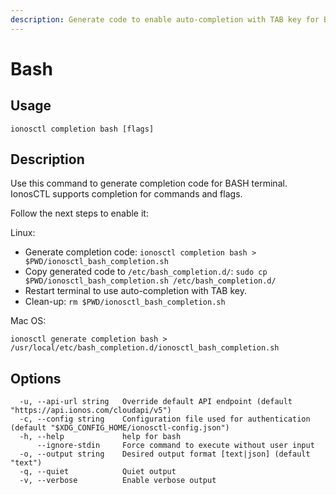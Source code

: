 ```yaml
---
description: Generate code to enable auto-completion with TAB key for BASH terminal
---
```


# Bash

## Usage

```text
ionosctl completion bash [flags]
```

## Description

Use this command to generate completion code for BASH terminal. IonosCTL supports completion for commands and flags.

Follow the next steps to enable it:

Linux:

- Generate completion code:
`ionosctl completion bash > $PWD/ionosctl_bash_completion.sh`
- Copy generated code to `/etc/bash_completion.d/`:
`sudo cp $PWD/ionosctl_bash_completion.sh /etc/bash_completion.d/`
- Restart terminal to use auto-completion with TAB key.
- Clean-up:
`rm $PWD/ionosctl_bash_completion.sh`

Mac OS:

`ionosctl generate completion bash > /usr/local/etc/bash_completion.d/ionosctl_bash_completion.sh`

## Options

```text
  -u, --api-url string   Override default API endpoint (default "https://api.ionos.com/cloudapi/v5")
  -c, --config string    Configuration file used for authentication (default "$XDG_CONFIG_HOME/ionosctl-config.json")
  -h, --help             help for bash
      --ignore-stdin     Force command to execute without user input
  -o, --output string    Desired output format [text|json] (default "text")
  -q, --quiet            Quiet output
  -v, --verbose          Enable verbose output
```

